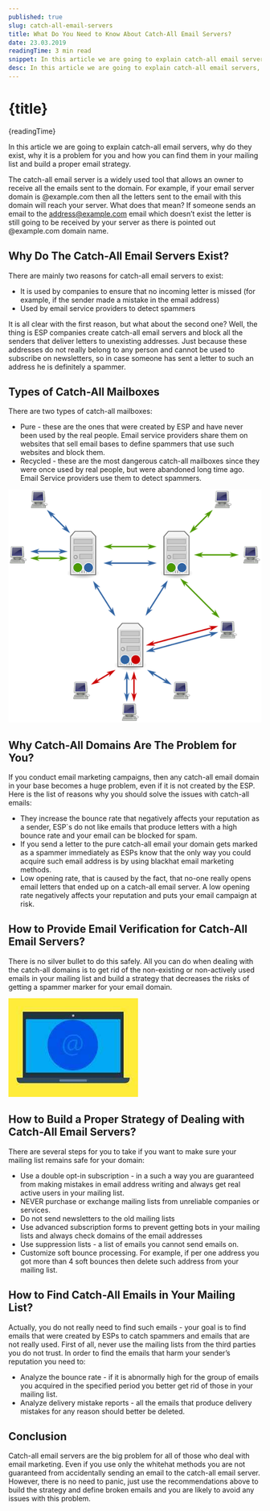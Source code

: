 ```yaml
---
published: true
slug: catch-all-email-servers
title: What Do You Need to Know About Catch-All Email Servers?
date: 23.03.2019
readingTime: 3 min read
snippet: In this article we are going to explain catch-all email servers, why do they exist, why it is a problem for you and how you can find them in your mailing list and build a proper email strategy.
desc: In this article we are going to explain catch-all email servers, why do they exist, why it is a problem for you and how you can find them in your mailing list and build a proper email strategy.
---
```


# {title}

{readingTime}

In this article we are going to explain catch-all email servers, why do they exist, why it is a problem for you and how you can find them in your mailing list and build a proper email strategy.

The catch-all email server is a widely used tool that allows an owner to receive all the emails sent to the domain. For example, if your email server domain is @example.com then all the letters sent to the email with this domain will reach your server. What does that mean? If someone sends an email to the address@example.com email which doesn’t exist the letter is still going to be received by your server as there is pointed out @example.com domain name.

## Why Do The Catch-All Email Servers Exist?

There are mainly two reasons for catch-all email servers to exist:

- It is used by companies to ensure that no incoming letter is missed (for example, if the sender made a mistake in the email address)
- Used by email service providers to detect spammers

It is all clear with the first reason, but what about the second one? Well, the thing is ESP companies create catch-all email servers and block all the senders that deliver letters to unexisting addresses. Just because these addresses do not really belong to any person and cannot be used to subscribe on newsletters, so in case someone has sent a letter to such an address he is definitely a spammer.

## Types of Catch-All Mailboxes

There are two types of catch-all mailboxes:

- Pure - these are the ones that were created by ESP and have never been used by the real people. Email service providers share them on websites that sell email bases to define spammers that use such websites and block them.
- Recycled - these are the most dangerous catch-all mailboxes since they were once used by real people, but were abandoned long time ago. Email Service providers use them to detect spammers.

![Catch-All Email Servers](./catch-all-servers-img1.png)

## Why Catch-All Domains Are The Problem for You?

If you conduct email marketing campaigns, then any catch-all email domain in your base becomes a huge problem, even if it is not created by the ESP. Here is the list of reasons why you should solve the issues with catch-all emails:

- They increase the bounce rate that negatively affects your reputation as a sender, ESP\`s do not like emails that produce letters with a high bounce rate and your email can be blocked for spam.
- If you send a letter to the pure catch-all email your domain gets marked as a spammer immediately as ESPs know that the only way you could acquire such email address is by using blackhat email marketing methods.
- Low opening rate, that is caused by the fact, that no-one really opens email letters that ended up on a catch-all email server. A low opening rate negatively affects your reputation and puts your email campaign at risk.

## How to Provide Email Verification for Catch-All Email Servers?

There is no silver bullet to do this safely. All you can do when dealing with the catch-all domains is to get rid of the non-existing or non-actively used emails in your mailing list and build a strategy that decreases the risks of getting a spammer marker for your email domain.

![Catch-All Email Servers](./catch-all-servers-img2.jpg)

## How to Build a Proper Strategy of Dealing with Catch-All Email Servers?

There are several steps for you to take if you want to make sure your mailing list remains safe for your domain:

- Use a double opt-in subscription - in a such a way you are guaranteed from making mistakes in email address writing and always get real active users in your mailing list.
- NEVER purchase or exchange mailing lists from unreliable companies or services.
- Do not send newsletters to the old mailing lists
- Use advanced subscription forms to prevent getting bots in your mailing lists and always check domains of the email addresses
- Use suppression lists - a list of emails you cannot send emails on.
- Customize soft bounce processing. For example, if per one address you got more than 4 soft bounces then delete such address from your mailing list.

## How to Find Catch-All Emails in Your Mailing List?

Actually, you do not really need to find such emails - your goal is to find emails that were created by ESPs to catch spammers and emails that are not really used. First of all, never use the mailing lists from the third parties you do not trust. In order to find the emails that harm your sender’s reputation you need to:

- Analyze the bounce rate - if it is abnormally high for the group of emails you acquired in the specified period you better get rid of those in your mailing list.
- Analyze delivery mistake reports - all the emails that produce delivery mistakes for any reason should better be deleted.

## Conclusion

Catch-all email servers are the big problem for all of those who deal with email marketing. Even if you use only the whitehat methods you are not guaranteed from accidentally sending an email to the catch-all email server. However, there is no need to panic, just use the recommendations above to build the strategy and define broken emails and you are likely to avoid any issues with this problem.
